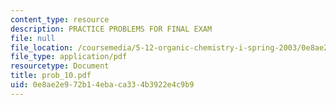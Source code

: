 ```yaml
---
content_type: resource
description: PRACTICE PROBLEMS FOR FINAL EXAM
file: null
file_location: /coursemedia/5-12-organic-chemistry-i-spring-2003/0e8ae2e972b14ebaca334b3922e4c9b9_prob_10.pdf
file_type: application/pdf
resourcetype: Document
title: prob_10.pdf
uid: 0e8ae2e9-72b1-4eba-ca33-4b3922e4c9b9
---
```

